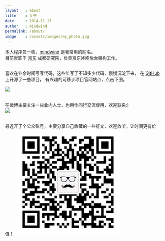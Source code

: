 ```yaml
---
layout   : about
title    : 关于
date     : 2014-11-17
author   : mindwind
permalink: /about/
image    : /assets/images/my_photo.jpg
---
```



本人程序员一枚，[mindwind](http://mindwind.me) 是我常用的网名。  
目前就职于 [京东](http://jd.com) 成都研究院，负责京东咚咚后台架构工作。


## <i class="fa fa-github"></i>
喜欢在业余时间写写代码，这些年写了不知多少代码，慢慢沉淀下来，
在 [GitHub](https://github.com/mindwind) 上开源了一些项目，
有兴趣的可移步项目官网站点，点击下图。

[![](http://craftcode.io/images/craft-logo.png)](http://craftcode.io)


## <i class="fa fa-weibo"></i>
在微博主要关注一些业内人士、也用作同行交流使用，欢迎联系:)  
<a href="http://weibo.com/u/2050652402?s=6uyXnP" target="_blank"><img border="0" src="http://service.t.sina.com.cn/widget/qmd/2050652402/f583b339/1.png"/></a>


## <i class="fa fa-wechat"></i>
最近开了个公众账号，主要分享自己收藏的一些好文，欢迎收听，让时间更有价值！
![](/assets/images/qrcode_wechat.jpg)
